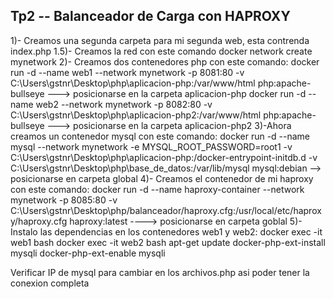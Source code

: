 ## Tp2 -- Balanceador de Carga con HAPROXY

1)- Creamos una segunda carpeta para mi segunda web, esta contrenda index.php
1.5)- Creamos la red con este comando docker network create mynetwork
2)- Creamos dos contenedores php con este comando:
	docker run -d --name web1 --network mynetwork -p 8081:80 -v C:\Users\gstnr\Desktop\php\aplicacion-php:/var/www/html php:apache-bullseye ---> posicionarse en la carpeta aplicacion-php
 	docker run -d --name web2 --network mynetwork -p 8082:80 -v C:\Users\gstnr\Desktop\php\aplicacion-php2:/var/www/html php:apache-bullseye ---> posicionarse en la carpeta aplicacion-php2
3)-Ahora creamos un contenedor mysql con este comando:
	docker run -d --name mysql --network mynetwork -e MYSQL_ROOT_PASSWORD=root1 -v C:\Users\gstnr\Desktop\php\aplicacion-php:/docker-entrypoint-initdb.d -v C:\Users\gstnr\Desktop\php\base_de_datos:/var/lib/mysql mysql:debian --> posicionarse en carpeta global
4)- Creamos el contenedor de mi haproxy con este comando: 
	docker run -d --name haproxy-container --network mynetwork -p 8085:80 -v C:\Users\gstnr\Desktop\php/balanceador/haproxy.cfg:/usr/local/etc/haproxy/haproxy.cfg haproxy:latest  ----> posicionarse en carpeta goblal
5)- Instalo las dependencias en los contenedores web1 y web2:
	docker exec -it web1 bash
 	docker exec -it web2 bash
  	apt-get update
   	docker-php-ext-install mysqli
    	docker-php-ext-enable mysqli

Verificar IP de mysql para cambiar en los archivos.php asi poder tener la conexion completa

